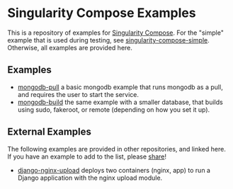 # Singularity Compose Examples

This is a repository of examples for 
[Singularity Compose](https://singularityhub.github.io/singularity-compose). For the "simple"
example that is used during testing, see [singularity-compose-simple](https://github.com/singularityhub/singularity-compose-simple). Otherwise, all examples are provided here.

## Examples

 - [mongodb-pull](mongodb-pull) a basic mongodb example that runs mongodb as a pull, and requires the user to start the service.
 - [mongodb-build](mongodb-build) the same example with a smaller database, that builds using sudo, fakeroot, or remote (depending on how you set it up).

## External Examples

The following examples are provided in other repositories, and linked here. If you
have an example to add to the list, please [share](https://www.github.com/singularityhub/singularity-compose-examples/issues)!

 - [django-nginx-upload](https://www.github.com/singularityhub/singularity-compose-example) deploys two containers (nginx, app) to run a Django application with the nginx upload module.
